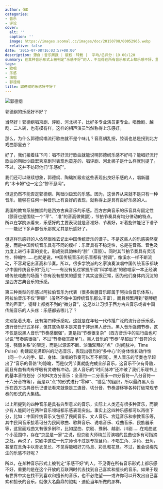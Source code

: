 ```yaml
---
author: 张D
categories:
- 音乐
- 评论
cover:
  alt: ''
  caption: ''
  image: https://images.soomal.cc/images/doc/20150708/00052965.webp
  relative: false
date: '2015-07-08T16:03:57+08:00'
description: 源自：音乐周报 | 版权：转载 |  平均/总评分：10.00/120
summary: 在某种音乐形式上被判定“乐感不好”的人，不见得在所有音乐形式上都乐感不好，重要的是在这个开放的互联网时代去找到自己喜欢和擅长的音乐。如果于现有世界中实在找不到喜欢和擅长的音乐，也不必绝望――或许你可以开发出自己喜欢和擅长的音乐，就像大名鼎鼎的鲍勃・迪伦当年所做的那样。
tags:
- 歌唱
- 乐感
- 演唱
- 郭德纲
title: 郭德纲的乐感好不好？
---
```


![郭德纲](https://images.soomal.cc/images/doc/20150708/00052965.webp)





郭德纲的乐感好不好？

当然好！郭德纲唱京剧、评剧、河北梆子，比好多专业演员更专业。唱豫剧、越剧、二人转，也有模有样。这样的相声演员当然称得上乐感好。

那么，为什么郭德纲唱流行歌曲就不是个味儿？音高胡乱拐，腔调也总是拐到北方戏曲那里去？

好了，我们接着往下问：唱不好流行歌曲就能说明郭德纲乐感不好吗？能唱好流行歌曲的陶础⑼趿宏秀京剧时表现也蛮差的，唱评剧、河北梆子是什么样就别提了。不过，这并不妨碍他们“乐感好”。

我们还可以继续想象，郭德纲、陶础⑼趿宏这些表现出良好乐感的人，唱新疆的“木卡姆”也一定会“惨不忍闻”。

但这仍然不能否定郭德纲、陶础⑼趿宏的乐感。因为，这世界从来就不是只有一种音乐，能够在任何一种音乐上有良好的表现，就称得上是具有良好乐感的人。

我国的教育系统推崇的是西方古典音乐的乐感。西方古典音乐的乐音具有固定性（颤音也是围绕一个“平”、“准”的音高做微颤），节拍节奏具有均分律动的特点。所以在学院派看来，乐感好的主要表现就是音准好、节奏好，听着旋律能记下谱子――能记下多声部音乐那就尤其是乐感好了。

但这样乐感好的人依然很难去记出中国传统音乐的谱子。不是这些人的乐感突然变差，而是中国传统音乐具有不同的模样：乐音具有不稳定性，总是在音高、音色及力度上进行丰富的变化，形成别具韵味的“腔”（音腔）。同时其节拍节奏具有灵活性、伸缩性……也就是说，中国传统音乐的乐音都有“腔调”，像溪水一样不断流动，不容易记出音高和节奏。所以，很多学院派的名家演奏演唱中国传统音乐都缺少中国传统音乐的“范儿”――有没有见过掌握所谓“科学唱法”的歌唱家一本正经演唱传统戏曲的场面？你有没有想笑的感觉？其实这很正常，因为他们身体内沉淀的是西方古典音乐的乐感。

第三种类型的乐感以阿拉伯音乐为代表（很多新疆音乐即属于阿拉伯音乐体系）。阿拉伯音乐不仅“带腔”（虽然不像中国传统音乐那么丰富），而且频繁用到“钢琴缝里的声音”，钢琴上都找不到的“微分音”，这足以让习惯于西方古典音乐或者中国传统音乐的人头疼：乐感都去哪儿了？

先别急着头疼，还有第四种乐感呢，这就是在年轻一代传播广泛的流行音乐乐感。流行音乐形式多样，但其底色基本是来自于非洲黑人音乐。黑人音乐强调节奏，这不仅是说黑人音乐“节奏感很强”，更是指“节奏很复杂”（西方音乐中的进行曲也可以说“节奏感很强”，不过“节奏极其简单”）。黑人音乐的“节奏”早超出了“音符的长短、强弱关系”的限定，而是以源源不断、汹涌澎拜的“点”（时间脉冲，Time Pulse）构建起充满即兴的动态音乐，表现出强烈的“多中心”的身体性和动作性（同一个人的手、脚、身体、演唱的节奏可以互不相同）。黑人音乐的节奏也早超出了“音乐的骨骼”的隐喻，而是仅凭节奏就能完成全部音乐，这音乐不仅有骨骼，而且有血有肉有呼吸有灵魂有冲动。黑人音乐的“时间脉冲”还冲破了我们乐理书上的基本音符划分（2的N次方分音乐：全音符―二分音乐―四分音符―八分音符―十六分音符等），而是以“点”的形式进行“零碎”、“错乱”的组织，所以最终黑人音乐在西方古典音乐记谱法看来就像是三连音、切分音、节奏游移等各种打破常规节奏的形式的大集结。

以上所提到的四种音乐是具有典型意义的音乐，实际上人类还有很多种音乐，而很少有人能同时在两种音乐领域都乐感表现突出。事实上这四种乐感都可以再往下分，比如：中国传统音乐又包括了民间音乐、文人音乐、宫廷音乐和宗教音乐等，其中民间音乐接着可分为民间歌曲、歌舞音乐、说唱音乐、戏曲音乐、民族器乐等，这里面戏曲又有很多剧种，比如昆曲、京剧、豫剧、越剧、川剧……在戏曲这个小范围中，存在“京昆是一家”之说，但京剧大师梅兰芳演唱的昆曲也多有可指摘之处。再说了，京剧中这位一代宗师也不过是专擅旦角，不唱生角、净角、丑角，甚至在旦角中以青衣见长、不见得能唱好刀马旦、彩旦和花旦。不过，谁会说梅先生的乐感不好呢？

所以，在某种音乐形式上被判定“乐感不好”的人，不见得在所有音乐形式上都乐感不好，重要的是在这个开放的互联网时代去找到自己喜欢和擅长的音乐。如果于现有世界中实在找不到喜欢和擅长的音乐，也不必绝望――或许你可以开发出自己喜欢和擅长的音乐，就像大名鼎鼎的鲍勃・迪伦当年所做的那样。